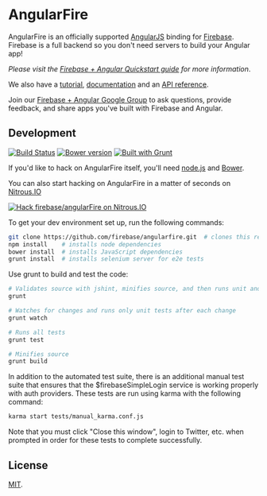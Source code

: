 AngularFire
===========
AngularFire is an officially supported [AngularJS](http://angularjs.org/) binding
for [Firebase](http://www.firebase.com/?utm_medium=web&utm_source=angularFire).
Firebase is a full backend so you don't need servers to build your Angular app!

*Please visit the
[Firebase + Angular Quickstart guide](https://www.firebase.com/quickstart/angularjs.html)
for more information*.

We also have a [tutorial](https://www.firebase.com/tutorial/#tutorial/angular/0),
[documentation](https://www.firebase.com/docs/angular/index.html) and an
[API reference](https://www.firebase.com/docs/angular/reference.html).

Join our [Firebase + Angular Google Group](https://groups.google.com/forum/#!forum/firebase-angular) to ask questions, provide feedback, and share apps you've built with Firebase and Angular.

Development
-----------
[![Build Status](https://travis-ci.org/firebase/angularFire.png)](https://travis-ci.org/firebase/angularFire)
[![Bower version](https://badge.fury.io/bo/angularfire.png)](http://badge.fury.io/bo/angularfire)
[![Built with Grunt](https://cdn.gruntjs.com/builtwith.png)](http://gruntjs.com/)

If you'd like to hack on AngularFire itself, you'll need
[node.js](http://nodejs.org/download/) and [Bower](http://bower.io).

You can also start hacking on AngularFire in a matter of seconds on
[Nitrous.IO](https://www.nitrous.io/?utm_source=github.com&utm_campaign=angularFire&utm_medium=hackonnitrous)

[![Hack firebase/angularFire on
Nitrous.IO](https://d3o0mnbgv6k92a.cloudfront.net/assets/hack-l-v1-3cc067e71372f6045e1949af9d96095b.png)](https://www.nitrous.io/hack_button?source=embed&runtime=nodejs&repo=firebase%2FangularFire&file_to_open=README.md)

To get your dev environment set up, run the following commands:

```bash
git clone https://github.com/firebase/angularfire.git  # clones this repository
npm install    # installs node dependencies
bower install  # installs JavaScript dependencies
grunt install  # installs selenium server for e2e tests
```

Use grunt to build and test the code:

```bash
# Validates source with jshint, minifies source, and then runs unit and e2e tests
grunt

# Watches for changes and runs only unit tests after each change
grunt watch

# Runs all tests
grunt test

# Minifies source
grunt build
```

In addition to the automated test suite, there is an additional manual test suite that ensures that the
$firebaseSimpleLogin service is working properly with auth providers. These tests are run using karma with the following command:

```bash
karma start tests/manual_karma.conf.js
```

Note that you must click "Close this window", login to Twitter, etc. when
prompted in order for these tests to complete successfully.

License
-------
[MIT](http://firebase.mit-license.org).
